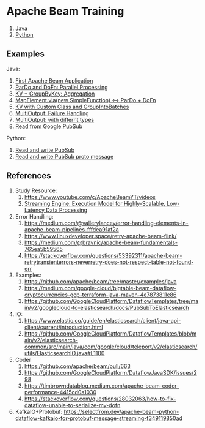 # Apache Beam Training

1. [Java](java)
1. [Python](python)

## Examples

Java:
1. [First Apache Beam Application](docs/java/01-first-apache-beam-application.md)
1. [ParDo and DoFn: Parallel Processing](docs/java/02-pardo-and-dofn-parallel-processing.md)
1. [KV + GroupByKey: Aggregation](docs/java/03-kv-groupbykey-aggregation.md)
1. [MapElement.via(new SimpleFunction) <-> ParDo + DoFn](docs/java/04-mapelement-simplefunction-pardo-dofn.md)
1. [KV with Custom Class and GroupIntoBatches](docs/java/05-kv-with-custom-class-and-groupintobatches.md)
1. [MultiOutput: Failure Handling](docs/java/06-multioutput-failure-handling.md)
1. [MultiOutput: with differnt types](docs/java/07-multioutput-with-different-types.md)
1. [Read from Google PubSub](docs/java/08-read-from-pubsub.md)

Python:
1. [Read and write PubSub](docs/python/01-read-and-write-pubsub.md)
1. [Read and write PubSub proto message](docs/python/02-read-and-write-pubsub-proto-message.md)

## References

1. Study Resource:
    1. https://www.youtube.com/c/ApacheBeamYT/videos
    1. [Streaming Engine: Execution Model for Highly-Scalable, Low-Latency Data Processing](https://medium.com/google-cloud/streaming-engine-execution-model-1eb2eef69a8e)
1. Error Handling:
    1. https://medium.com/@vallerylancey/error-handling-elements-in-apache-beam-pipelines-fffdea91af2a
    1. https://www.linuxdeveloper.space/retry-apache-beam-flink/
    1. https://medium.com/@bravnic/apache-beam-fundamentals-765ea5b59565
    1. https://stackoverflow.com/questions/53392311/apache-beam-retrytransienterrors-neverretry-does-not-respect-table-not-found-err
1. Examples:
    1. https://github.com/apache/beam/tree/master/examples/java
    1. https://medium.com/google-cloud/bigtable-beam-dataflow-cryptocurrencies-gcp-terraform-java-maven-4e7873811e86
    1. https://github.com/GoogleCloudPlatform/DataflowTemplates/tree/main/v2/googlecloud-to-elasticsearch/docs/PubSubToElasticsearch
1. IO:
    1. https://www.elastic.co/guide/en/elasticsearch/client/java-api-client/current/introduction.html
    1. https://github.com/GoogleCloudPlatform/DataflowTemplates/blob/main/v2/elasticsearch-common/src/main/java/com/google/cloud/teleport/v2/elasticsearch/utils/ElasticsearchIO.java#L1100
1. Coder
    1. https://github.com/apache/beam/pull/663
    1. https://github.com/GoogleCloudPlatform/DataflowJavaSDK/issues/298
    1. https://timbrowndatablog.medium.com/apache-beam-coder-performance-4415cd0a1030
    1. https://stackoverflow.com/questions/28032063/how-to-fix-dataflow-unable-to-serialize-my-dofn
1. KafkaIO+Protobuf: https://selectfrom.dev/apache-beam-python-dataflow-kafkaio-for-protobuf-message-streaming-f349119850ad
